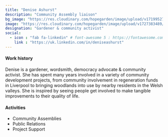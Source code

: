 ```yaml
---
title: "Denise Ashurst"
description: "Community Assembly liaison"
bg_image: "https://res.cloudinary.com/hopegarden/image/upload/v1719952740/title-poppy.webp"
image: "https://res.cloudinary.com/hopegarden/image/upload/v1727383489/denise-ashurst.webp"
designation: "Gardener & community activist"
social:
  - icon : "fab fa-linkedin" # font-awesome 5 : https://fontawesome.com/v5/search
    link : "https://uk.linkedin.com/in/deniseashurst"
---
```


#### Work history
Denise is a gardener, wordsmith, democracy advocate & community activist. She has spent many years involved in a variety of community development projects, from community involvement in regeneration funds in Liverpool to bringing woodlands into use by nearby residents in the Welsh valleys. She is inspired by seeing people get involved to make tangible improvements to their quality of life.

#### Activities
* Community Assemblies
* Public Relations
* Project Support

